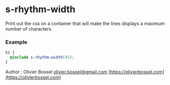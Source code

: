 # s-rhythm-width

Print out the css on a container that will make the lines displays a maximum number of characters.

### Example

```scss
h1 {
  @include s-rhythm-width(45);
}
```

Author : Olivier Bossel [olivier.bossel@gmail.com](mailto:olivier.bossel@gmail.com) [https://olivierbossel.com](https://olivierbossel.com)
